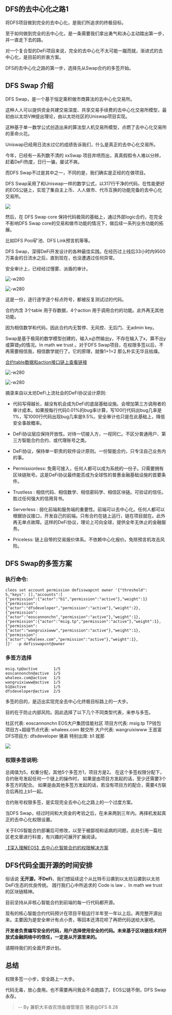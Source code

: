 ## DFS的去中心化之路1

将DFS项目做到完全的去中心化，是我们所追求的终极目标。

至于如何做到完全的去中心化，是一条需要我们拿出勇气和决心主动踏出第一步，并一直走下去的路。

对一个复合型的DeFi项目来说，完全的去中心化不太可能一蹴而就，渐进式的去中心化，是目前的折衷方案。

DFS的去中心化之路的第一步，选择先从Swap合约的多签开始。

## DFS Swap 介绍

DFS Swap，是一个基于恒定乘积做市商算法的去中心化交易所。

这种人人可以提供资金共建交易深度、共享交易手续费的去中心化交易所模型，最初由以太坊V神提出理论，由以太坊社区的Uniswap项目实现。

这种基于单一数学公式创造出来的算法型人机交易所模型，点燃了去中心化交易所的革命火花。

Uniswap已经用日流水过亿的成绩告诉我们，什么是真正的去中心化交易所。

今年，已经有一系列数不清的 xxSwap 项目井喷而出，真真假假令人难以分辨，赶着DeFi热度，日行一骗，屡试不爽。

而DFS Swap不过是其中之一，不同的是，我们确实是正经的在做项目。

DFS Swap采用了和Uniswap一样的数学公式，以317行干净的代码，在性能更好的EOS公链上，实现了集自主上币、人人做市、代币互换的功能完备的去中心化交易所。

![](https://tva1.sinaimg.cn/large/007S8ZIlly1gi6rge6svgj30vc0a8401.jpg)


然后，在 DFS Swap core 保持代码极简的基础上，通过外部logic合约，在完全不影响DFS Swap core的交易和做市功能的情况下，做后续一系列业务功能的拓展。

比如DFS Pool矿池、DFS Link预言机等等。

DFS Swap，深得DeFi开发设计的各种最佳实践。在经历过上线后33小时内9500万美金的日流水之后，直到现在，也没遭遇过任何异常。

安全审计上，已经经过慢雾、派盾的审计。

![-w280](https://tva1.sinaimg.cn/large/007S8ZIlly1gi6rgs2nqfj30ku112whf.jpg)

![-w280](https://tva1.sinaimg.cn/large/007S8ZIlly1gi6rhd5926j30ku112n2t.jpg)

这是一份，逐行逐字逐个标点符号，都被反复测试过的代码。

合约内含 3个table 用于存数据，4个action 用于调用合约的功能。此外再无其他功能。

因为相信数学和代码，因此合约内无暂停、无风控、无后门、无admin key。

Swap是基于极简的数学模型创建的，输入x必然输出y，不存在输入了x，算不出y或算错y的情况。In math we trust 。对于DFS Swap项目，在权限多签以后，不再需要相信我，相信数学就行了。它的原理，就像1+1=2 那么朴实无华且枯燥。


[合约table数据和action接口链上查看链接](https://bloks.io/account/defisswapcnt?tab=Tables&account=defisswapcnt&scope=defisswapcnt&limit=100&table=markets&loadContract=true)

![-w280](https://tva1.sinaimg.cn/large/007S8ZIlly1gi6ri05jncj30ui0hidhd.jpg)

![-w280](https://tva1.sinaimg.cn/large/007S8ZIlly1gi6ridk54aj30u00ygjub.jpg)



摘录来自以太坊DeFi上流社会的DeFi协议设计原则:

* 代码写得越长，越没有机会成为DeFi的底层基础设施。会增加第三方调用者的审计成本。如果按每行代码0.01%的bug率计算，写100行代码出bug几率是1%，写1000行代码出现bug几率是9.5%。安全审计也只是在此基础上，降低安全事故概率。

* DeFi协议层应保持开放性。对待一切接入方，一视同仁。不区分普通用户、第三方智能合约合约、或代理账号之类。

* DeFi协议，保持单一职责的软件设计原则。一份智能合约，只专注自己业务内的事。

* Permissionless: 免需可接入，任何人都可以成为系统的一份子。只需要拥有区块链账号。这是DeFi协议最终能否成为全球性的普惠金融基础设施的首要条件。

* Trustless : 相信代码、相信数学、相信密码学、相信区块链。可验证的信任。胜过任何强大的信用背书。

* Serverless : 弱化前端和服务端的重要性。前端可以去中心化。任何人都可以根据协议接口，开发自己的前端。只有合约在链上运行，链在项目就在。此外再无单点故障。这样的DeFi协议，理论上可向全球，提供全年无休止的金融服务。

* Priceless: 链上自带的交易报价体系。不依赖中心化报价。免除预言机攻击风险。

## DFS Swap的多签方案


### 执行命令:

```
cleos set account permission defisswapcnt owner '{"threshold": 5,"keys": [],"accounts":[
{"permission":{"actor":"b1","permission":"active"},"weight":1}
{"permission":{"actor":"dfsdeveloper","permission":"active"},"weight":2},
{"permission":{"actor":"eoscannonchn","permission":"active"},"weight":1},
{"permission":{"actor":"msig.tp","permission":"active"},"weight":1}, 
{"permission":{"actor":"wangruixiwww","permission":"active"},"weight":1},
{"permission":{"actor":"whaleex.com","permission":"active"},"weight":1},
]}'  -p defisswapcnt@owner
```
### 多签方选择

```
msig.tp@active       1/5
eoscannonchn@active  1/5
whaleex.com@active   1/5
wangruixiwww@active  1/5
b1@active            1/5
dfsdeveloper@active  2/5
```

多签的目的，是迈出实现完全去中心化终极目标路上的一大步。

目的在于防止内部风险。因此选择了以下几个不同类型代表，来参与多签。

社区代表: eoscannonchn EOS大户集团佳能社区
项目方代表: msig.tp    TP钱包
项目方+超级节点代表: whaleex.com  鲸交所
大户代表: wangruixiwww 王首富
DFS项目方: dfsdeveloper 猪弟
特别出席: b1     就那

![](https://tva1.sinaimg.cn/large/007S8ZIlly1gi6rj0p53wj310f0u0q88.jpg)

### 权限多签说明: 

总阈值为5，权重分配，其他5个多签方1，项目方是2。
在这个多签权限分配下，合约账号发起任何一个链上的操作时，
如果是由项目方发起的话，至少还需要3个多签方的配合。
如果是由其他多签方发起的话，若没有项目方的配合，需要4方联合后再拉上b1一起。

合约账号权限多签，是实现完全去中心化之路上的一个过度方案。

当DFS Swap，经过时间和大资金的考验之后，在未来两到三年内。再择机发起真正的去中心化权限设置。

关于EOS智能合约部署后可修改，以至于被鄙视和诟病的问题，此处引用一篇社区老文章进行科普，有兴趣的可展开扩展阅读。

[【深入理解EOS】去中心化智能合约的权限解决方案](https://bihu.com/article/1045966)


## DFS代码全面开源的时间安排

俗话说 **无开源，不DeFi**，我们想延续这个从比特币沿袭到以太坊沿袭到以太坊DeFi生态的优良传统。 践行我们心中所追求的 Code is law 、In math we trust的区块链精神。

目前坚持从非核心智能合约到前端的每一行代码都开源。

现有的核心智能合约代码预计在项目平稳运行半年至一年以上后。再完整开源出来。主要因为是安全审计有点小贵，等回本还清花呗了再把代码送给大家吧。

**开发者负责编写安全的代码，用户选择使用安全的代码。未来基于区块链技术的开放式金融网络中的信任，一定是从开源里来的。**

请期待我们的全面开源计划。


## 总结

权限多签一小步，安全路上一大步。

代码无毒，放心食用。也不需要再问我会不会跑路了。EOS公链不倒，DFS Swap永存。



> --  By 兼职大丰收农场鱼塘管理员 猪弟@DFS 8.28

